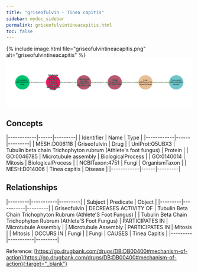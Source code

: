 ```yaml
---
title: "griseofulvin - Tinea capitis"
sidebar: mydoc_sidebar
permalink: griseofulvintineacapitis.html
toc: false 
---
```


{% include image.html file="griseofulvintineacapitis.png" alt="griseofulvintineacapitis" %}![Path Visualization](/images/griseofulvintineacapitis.png)

## Concepts

|------------|------|---------|
| Identifier | Name | Type    |
|------------|------|---------|
| MESH:D006118 | Griseofulvin | Drug |
| UniProt:Q5UBX3 | Tubulin beta chain Trichophyton rubrum (Athlete's foot fungus) | Protein |
| GO:0046785 | Microtubule assembly | BiologicalProcess |
| GO:0140014 | Mitosis | BiologicalProcess |
| NCBITaxon:4751 | Fungi | OrganismTaxon |
| MESH:D014006 | Tinea capitis | Disease |
|------------|------|---------|

## Relationships

|---------|-----------|---------|
| Subject | Predicate | Object  |
|---------|-----------|---------|
| Griseofulvin | DECREASES ACTIVITY OF | Tubulin Beta Chain Trichophyton Rubrum (Athlete'S Foot Fungus) |
| Tubulin Beta Chain Trichophyton Rubrum (Athlete'S Foot Fungus) | PARTICIPATES IN | Microtubule Assembly |
| Microtubule Assembly | PARTICIPATES IN | Mitosis |
| Mitosis | OCCURS IN | Fungi |
| Fungi | CAUSES | Tinea Capitis |
|---------|-----------|---------|

Reference: [https://go.drugbank.com/drugs/DB:DB00400#mechanism-of-action](https://go.drugbank.com/drugs/DB:DB00400#mechanism-of-action){:target="_blank"}